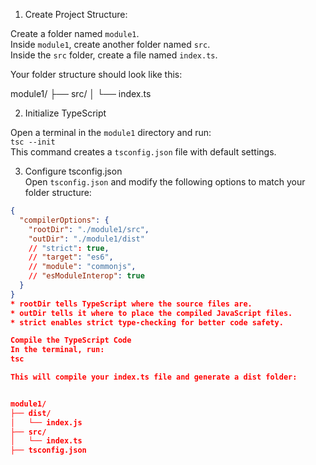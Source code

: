 1. Create Project Structure:

Create a folder named `module1`.  
Inside `module1`, create another folder named `src`.  
Inside the `src` folder, create a file named `index.ts`.

Your folder structure should look like this:

module1/ ├── src/ │ └── index.ts



2. Initialize TypeScript

Open a terminal in the `module1` directory and run:  
`tsc --init`  
This command creates a `tsconfig.json` file with default settings.

3. Configure tsconfig.json  
Open `tsconfig.json` and modify the following options to match your folder structure:

```json
{
  "compilerOptions": {
    "rootDir": "./module1/src",
    "outDir": "./module1/dist"
    // "strict": true,
    // "target": "es6",
    // "module": "commonjs",
    // "esModuleInterop": true
  }
}
* rootDir tells TypeScript where the source files are.
* outDir tells it where to place the compiled JavaScript files.
* strict enables strict type-checking for better code safety.

Compile the TypeScript Code
In the terminal, run:
tsc

This will compile your index.ts file and generate a dist folder:


module1/
├── dist/
│   └── index.js
├── src/
│   └── index.ts
├── tsconfig.json